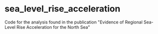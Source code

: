 # sea_level_rise_acceleration
Code for the analysis found in the publication "Evidence of Regional Sea-Level Rise Acceleration for the North Sea"
